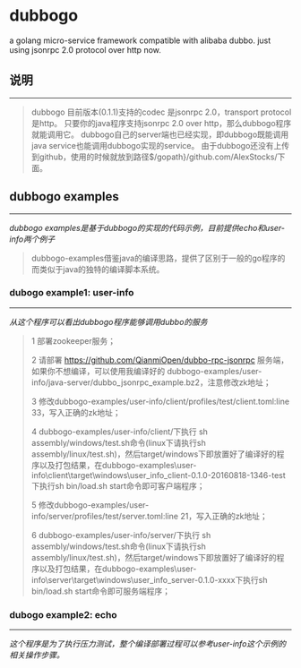 # dubbogo #
a golang micro-service framework compatible with alibaba dubbo. just using jsonrpc 2.0 protocol over http now.

## 说明 ##
---
> dubbogo 目前版本(0.1.1)支持的codec 是jsonrpc 2.0，transport protocol是http。
> 只要你的java程序支持jsonrpc 2.0 over http，那么dubbogo程序就能调用它。
> dubbogo自己的server端也已经实现，即dubbogo既能调用java service也能调用dubbogo实现的service。
> 由于dubbogo还没有上传到github，使用的时候就放到路径$/gopath}/github.com/AlexStocks/下面。

## dubbogo examples ##
---
*dubbogo examples是基于dubbogo的实现的代码示例，目前提供echo和user-info两个例子*

> dubbogo-examples借鉴java的编译思路，提供了区别于一般的go程序的而类似于java的独特的编译脚本系统。

### dubogo example1: user-info ###
---
*从这个程序可以看出dubbogo程序能够调用dubbo的服务*

> 1 部署zookeeper服务；
>
> 2 请部署 https://github.com/QianmiOpen/dubbo-rpc-jsonrpc 服务端，如果你不想编译，可以使用我编译好的 dubbogo-examples/user-info/java-server/dubbo_jsonrpc_example.bz2，注意修改zk地址；
>
> 3 修改dubbogo-examples/user-info/client/profiles/test/client.toml:line 33，写入正确的zk地址；
>
> 4 dubbogo-examples/user-info/client/下执行 sh assembly/windows/test.sh命令(linux下请执行sh assembly/linux/test.sh)，然后target/windows下即放置好了编译好的程序以及打包结果，在dubbogo-examples\user-info\client\target\windows\user_info_client-0.1.0-20160818-1346-test下执行sh bin/load.sh start命令即可客户端程序；
>
> 5 修改dubbogo-examples/user-info/server/profiles/test/server.toml:line 21，写入正确的zk地址；
>
> 6 dubbogo-examples/user-info/server/下执行 sh assembly/windows/test.sh命令(linux下请执行sh assembly/linux/test.sh)，然后target/windows下即放置好了编译好的程序以及打包结果，在dubbogo-examples\user-info\server\target\windows\user_info_server-0.1.0-xxxx下执行sh bin/load.sh start命令即可服务端程序；
>

### dubogo example2: echo ###
---

*这个程序是为了执行压力测试，整个编译部署过程可以参考user-info这个示例的相关操作步骤。*
